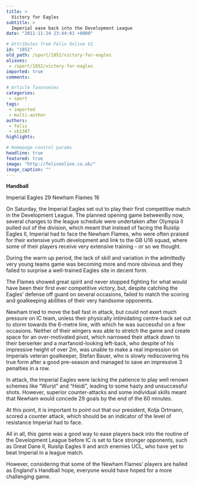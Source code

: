 ```yaml
---
title: >
  Victory for Eagles
subtitle: >
  Imperial ease back into the Development League
date: "2011-11-24 23:44:01 +0000"

# Attributes from Felix Online V1
id: "1852"
old_path: /sport/1852/victory-for-eagles
aliases:
 - /sport/1852/victory-for-eagles
imported: true
comments:

# Article Taxonomies
categories:
 - sport
tags:
 - imported
 - multi-author
authors:
 - felix
 - sb1307
highlights:

# Homepage control params
headline: true
featured: true
image: "http://felixonline.co.uk/"
image_caption: ""
---
```


__Handball__

Imperial Eagles 29
 Newham Flames 16

On Saturday, the Imperial Eagles set out to play their first competitive match in the Development League. The planned opening game betweenBy now, several changes to the league schedule were undertaken after Olympia II pulled out of the division, which meant that instead of facing the Ruislip Eagles II, Imperial had to face the Newham Flames, who were often praised for their extensive youth development and link to the GB U16 squad, where some of their players receive very extensive training - or so we thought.

During the warm up period, the lack of skill and variation in the admittedly very young teams game was becoming more and more obvious and they failed to surprise a well-trained Eagles site in decent form.

The Flames showed great spirit and never stopped fighting for what would have been their first ever competitive victory, but, despite catching the Eagles’ defense off guard on several occasions, failed to match the scoring and goalkeeping abilities of their very handsome opponents.

Newham tried to move the ball fast in attack, but could not exert much pressure on IC team, unless their physically intimidating centre-back set out to storm towards the 6-metre line, with which he was successful on a few occasions. Neither of their wingers was able to stretch the game and create space for an over-motivated pivot, which narrowed their attack down to their berserker and a marfanoid-looking left-back, who despite of his impressive height of over 2m, was unable to make a real impression on Imperials veteran goalkeeper, Stefan Bauer, who is slowly rediscovering his true form after a good pre-season and managed to save an impressive 3 penalties in a row.

In attack, the Imperial Eagles were lacking the patience to play well renown schemes like “Wurst” and “Heidi”, leading to some hasty and unsuccessful shots. However, superior counter-attacks and some individual skills meant that Newham would concede 29 goals by the end of the 60 minutes.

At this point, it is important to point out that our president, Kolja Ortmann, scored a counter attack, which should be an indicator of the level of resistance Imperial had to face.

All in all, this game was a good way to ease players back into the routine of the Development League before IC is set to face stronger opponents, such as Great Dane II, Ruislip Eagles II and arch enemies UCL, who have yet to beat Imperial in a league match.

However, considering that some of the Newham Flames’ players are hailed as England's Handball hope, everyone would have hoped for a more challenging game.
